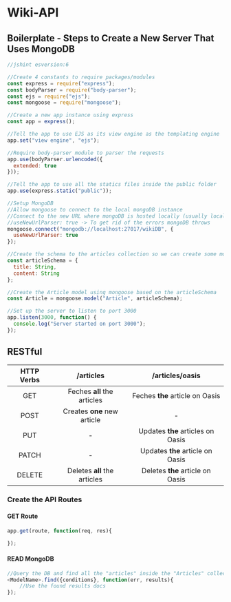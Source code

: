 # Wiki-API
## Boilerplate - Steps to Create a New Server That Uses MongoDB


```javascript
//jshint esversion:6

//Create 4 constants to require packages/modules
const express = require("express");
const bodyParser = require("body-parser");
const ejs = require("ejs");
const mongoose = require("mongoose");

//Create a new app instance using express
const app = express();

//Tell the app to use EJS as its view engine as the templating engine
app.set("view engine", "ejs");

//Require body-parser module to parser the requests
app.use(bodyParser.urlencoded({
  extended: true
}));

//Tell the app to use all the statics files inside the public folder
app.use(express.static("public"));

//Setup MongoDB
//Allow mongoose to connect to the local mongoDB instance
//Connect to the new URL where mongoDB is hosted locally (usually localhost:27017)
//useNewUrlParser: true -> To get rid of the errors mongoDB throws
mongoose.connect("mongodb://localhost:27017/wikiDB", {
  useNewUrlParser: true
});

//Create the schema to the articles collection so we can create some models around it
const articleSchema = {
  title: String,
  content: String
};

//Create the Article model using mongoose based on the articleSchema
const Article = mongoose.model("Article", articleSchema);

//Set up the server to listen to port 3000
app.listen(3000, function() {
  console.log("Server started on port 3000");
});
```

## RESTful

| HTTP Verbs | /articles | /articles/oasis |
| :----------: | :---------: | :--------------------: |
| GET | Feches **all** the articles | Feches **the** article on Oasis |
| POST | Creates **one** new article | - |
| PUT | - | Updates **the** articles on Oasis |
| PATCH | - | Updates **the** article on Oasis |
| DELETE | Deletes **all** the articles | Deletes **the** article on Oasis |

### Create the API Routes
#### GET Route

```javascript
app.get(route, function(req, res){

});
```
#### READ MongoDB
```js
//Query the DB and find all the "articles" inside the "Articles" collections
<ModelName>.find({conditions}, function(err, results){
	//Use the found results docs
});
```